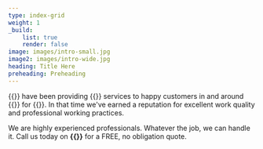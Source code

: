 ```yaml
---
type: index-grid
weight: 1
_build:
    list: true
    render: false
image: images/intro-small.jpg
image2: images/intro-wide.jpg
heading: Title Here
preheading: Preheading
---
```


{{<company>}} have been providing {{<industry>}} services to happy customers in and around {{<towncity>}} for {{<years>}}. In that time we've earned a reputation for excellent work quality and professional working practices.

We are highly experienced professionals. Whatever the job, we can handle it. Call us today on **{{<phone>}}** for a FREE, no obligation quote.



